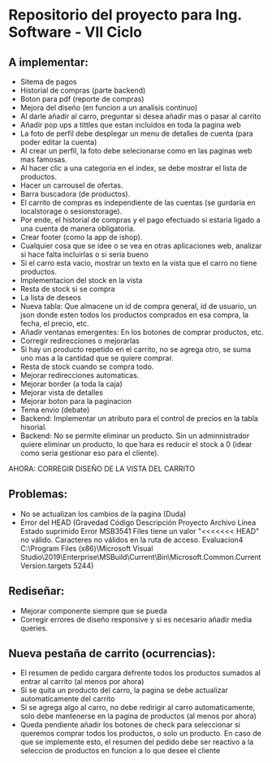 # Repositorio del proyecto para Ing. Software - VII Ciclo

## A implementar:

- Sitema de pagos
- Historial de compras (parte backend)
- Boton para pdf (reporte de compras)
- Mejora del diseño (en funcion a un analisis continuo)
- Al darle añadir al carro, preguntar si desea añadir mas o pasar al carrito
- Añadir pop ups a tittles que estan incluidos en toda la pagina web
- La foto de perfil debe desplegar un menu de detalles de cuenta (para poder editar la cuenta)
- Al crear un perfil, la foto debe selecionarse como en las paginas web mas famosas.
- Al hacer clic a una categoria en el index, se debe mostrar el lista de productos.
- Hacer un carrousel de ofertas.
- Barra buscadora (de productos).
- El carrito de compras es independiente de las cuentas (se gurdaria en localstorage o sesionstorage).
- Por ende, el historial de compras y el pago efectuado si estaria ligado a una cuenta de manera obligatoria.
- Crear footer (como la app de ishop).
- Cualquier cosa que se idee o se vea en otras aplicaciones web, analizar si hace falta incluirlas o si seria bueno
- Si el carro esta vacio, mostrar un texto en la vista que el carro no tiene productos.
- Implementacion del stock en la vista 
- Resta de stock si se compra
- La lista de deseos
- Nueva tabla: Que almacene un id de compra general, id de usuario, un json donde esten todos los productos comprados en esa compra, la fecha, el precio, etc.
- Añadir ventanas emergentes: En los botones de comprar productos, etc.
- Corregir redirecciones o mejorarlas
- Si hay un producto repetido en el carrito, no se agrega otro, se suma uno mas a la cantidad que se quiere comprar.
- Resta de stock cuando se compra todo.
- Mejorar redirecciones automaticas.
- Mejorar border (a toda la caja)
- Mejorar vista de detalles 
- Mejorar boton para la paginacion
- Tema envio (debate)
- Backend: Implementar un atributo para el control de precios en la tabla hisorial.
- Backend: No se permite eliminar un producto. Sin un adminnistrador quiere eliminar un producto, lo que hara es reducir el stock a 0 (idear como seria gestionar eso para el cliente).

AHORA: CORREGIR DISEÑO DE LA VISTA DEL CARRITO


## Problemas:

- No se actualizan los cambios de la pagina (Duda)
- Error del HEAD (Gravedad	Código	Descripción	Proyecto	Archivo	Línea	Estado suprimido
Error	MSB3541	Files tiene un valor "<<<<<<< HEAD" no válido. Caracteres no válidos en la ruta de acceso.	Evaluacion4	C:\Program Files (x86)\Microsoft Visual Studio\2019\Enterprise\MSBuild\Current\Bin\Microsoft.Common.CurrentVersion.targets	5244)

## Rediseñar:

- Mejorar componente siempre que se pueda
- Corregir errores de diseño responsive y si es necesario añadir media queries.

## Nueva pestaña de carrito (ocurrencias):

- El resumen de pedido cargara defrente todos los productos sumados al entrar al carrito (al menos por ahora)
- Si se quita un producto del carro, la pagina se debe actualizar automaticamente del carrito
- Si se agrega algo al carro, no debe redirigir al carro automaticamente, solo debe mantenerse en la pagina de productos (al menos por ahora)
- Queda pendiente añadir los botones de check para seleccionar si queremos comprar todos los productos, o solo un producto. En caso de que se implemente esto, el resumen del pedido debe ser reactivo a la seleccion de productos en funcion a lo que desee el cliente
